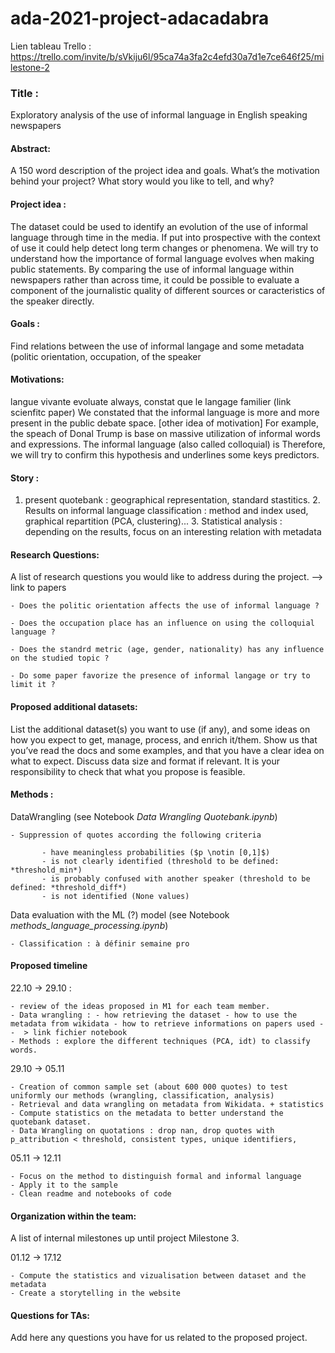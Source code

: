 # ada-2021-project-adacadabra

Lien tableau Trello : https://trello.com/invite/b/sVkiju6l/95ca74a3fa2c4efd30a7d1e7ce646f25/milestone-2



### Title :
    
Exploratory analysis of the use of informal language in English speaking newspapers
    
#### Abstract:
A 150 word description of the project idea and goals. What’s the motivation behind your project? What story would you like to tell, and why?
    
#### Project idea : 
The dataset could be used to identify an evolution of the use of informal language through time in the media. If put into prospective with the context of use it could help detect long term changes or phenomena. We will try to understand how the importance of formal language evolves when making public statements. 
By comparing the use of informal language within newspapers rather than across time, it could be possible to evaluate a component of the journalistic quality of different sources or caracteristics of the speaker directly.

#### Goals :
Find relations between the use of informal langage and some metadata (politic orientation, occupation,  of the speaker
    
#### Motivations:
langue vivante evoluate always, constat que le langage familier (link scienfitc paper) 
We constated that the informal language is more and more present in the public debate space. [other idea of motivation] For example, the speach of Donal Trump is base on massive utilization of informal words and expressions. The informal language (also called colloquial) is  Therefore, we will try to confirm this hypothesis and underlines some keys predictors. 
        
#### Story : 
1. present quotebank : geographical representation, standard stastitics. 2. Results on informal language classification : method and index used, graphical repartition (PCA, clustering)... 3. Statistical analysis : depending on the results, focus on an interesting relation with metadata
    
#### Research Questions:
A list of research questions you would like to address during the project. --> link to papers

    - Does the politic orientation affects the use of informal language ?

    - Does the occupation place has an influence on using the colloquial language ?

    - Does the standrd metric (age, gender, nationality) has any influence on the studied topic ?

    - Do some paper favorize the presence of informal langage or try to limit it ?
    
#### Proposed additional datasets:
List the additional dataset(s) you want to use (if any), and some ideas on how you expect to get, manage, process, and enrich it/them. Show us that you’ve read the docs and some examples, and that you have a clear idea on what to expect. Discuss data size and format if relevant. It is your responsibility to check that what you propose is feasible.
    
#### Methods :

DataWrangling (see Notebook *Data Wrangling Quotebank.ipynb*)

    - Suppression of quotes according the following criteria
           
           - have meaningless probabilities ($p \notin [0,1]$)
           - is not clearly identified (threshold to be defined: *threshold_min*)
           - is probably confused with another speaker (threshold to be defined: *threshold_diff*)
           - is not identified (None values)

Data evaluation with the ML (?) model (see Notebook *methods_language_processing.ipynb*)

    - Classification : à définir semaine pro 
    
#### Proposed timeline 

22.10 -> 29.10 : 

    - review of the ideas proposed in M1 for each team member. 
    - Data wrangling : - how retrieving the dataset - how to use the metadata from wikidata - how to retrieve informations on papers used --  > link fichier notebook
    - Methods : explore the different techniques (PCA, idt) to classify words.


29.10 -> 05.11

    - Creation of common sample set (about 600 000 quotes) to test uniformly our methods (wrangling, classification, analysis)
    - Retrieval and data wrangling on metadata from Wikidata. + statistics 
    - Compute statistics on the metadata to better understand the quotebank dataset. 
    - Data Wrangling on quotations : drop nan, drop quotes with p_attribution < threshold, consistent types, unique identifiers, 

05.11 -> 12.11 

    - Focus on the method to distinguish formal and informal language
    - Apply it to the sample 
    - Clean readme and notebooks of code

    
#### Organization within the team: 
A list of internal milestones up until project Milestone 3.

01.12 -> 17.12

    - Compute the statistics and vizualisation between dataset and the metadata
    - Create a storytelling in the website
    
#### Questions for TAs: 
Add here any questions you have for us related to the proposed project.

